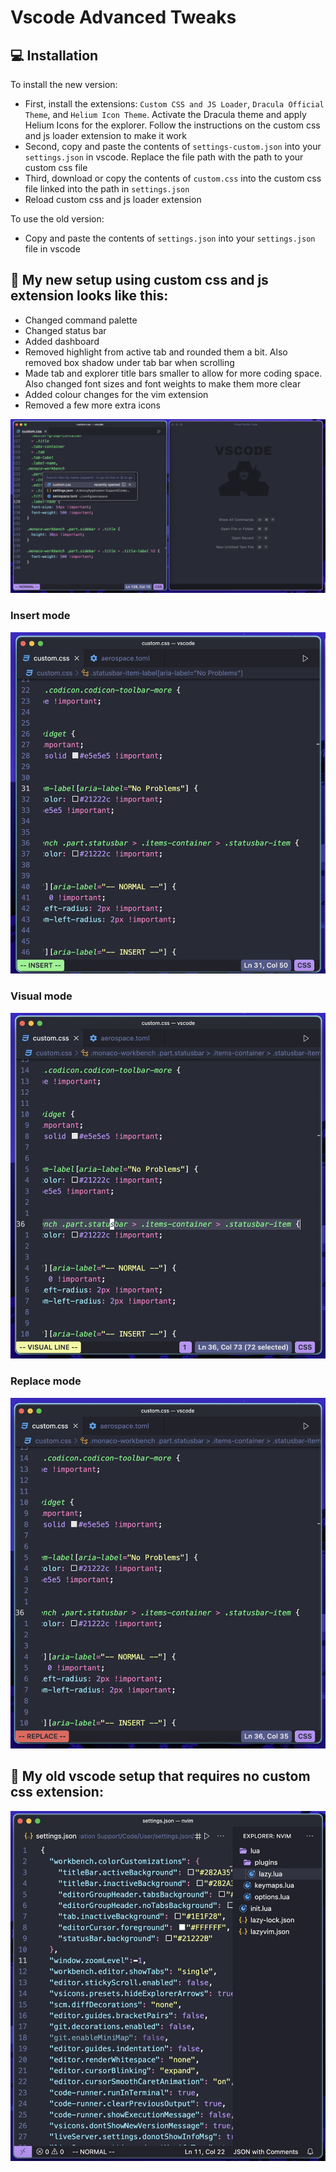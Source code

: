 # Vscode Advanced Tweaks

## 💻 Installation
To install the new version:
- First, install the extensions: `Custom CSS and JS Loader`, `Dracula Official Theme`, and `Helium Icon Theme`. Activate the Dracula theme and apply Helium Icons for the explorer. Follow the instructions on the custom css and js loader extension to make it work
- Second, copy and paste the contents of `settings-custom.json` into your `settings.json` in vscode. Replace the file path with the path to your custom css file
- Third, download or copy the contents of `custom.css` into the custom css file linked into the path in `settings.json`
- Reload custom css and js loader extension

To use the old version:
- Copy and paste the contents of `settings.json` into your `settings.json` file in vscode


## 🎨 My new setup using custom css and js extension looks like this:
- Changed command palette
- Changed status bar
- Added dashboard
- Removed highlight from active tab and rounded them a bit. Also removed box shadow under tab bar when scrolling
- Made tab and explorer title bars smaller to allow for more coding space. Also changed font sizes and font weights to make them more clear
- Added colour changes for the vim extension
- Removed a few more extra icons 
  
![Picture of my new updated setup](assets/vscode-normal.jpg)

### Insert mode
![Picture of vscode in insert mode using vim extension](assets/vscode-insert.jpg)

### Visual mode
![Picture of vscode in visual mode using vim extension](assets/vscode-visual.jpg)

### Replace mode
![Picture of vscode in replace mode using vim extension](assets/vscode-replace.jpg)

## 👴 My old vscode setup that requires no custom css extension: 
![Picture of my setup](assets/vscode.setup.jpg)


